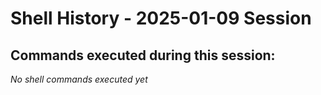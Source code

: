 # Shell History - 2025-01-09 Session

## Commands executed during this session:

*No shell commands executed yet*

